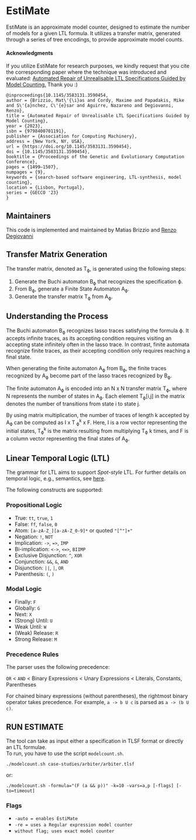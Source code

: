 # EstiMate

EstiMate is an approximate model counter, designed to estimate the number of models for a given LTL formula.
It utilizes a transfer matrix, generated through a series of tree encodings, to provide approximate model counts.

#### Acknowledgments

If you utilize EstiMate for research purposes,
we kindly request that you cite the corresponding paper where the technique was introduced and evaluated:
[Automated Repair of Unrealisable LTL Specifications Guided by Model Counting.](https://dl.acm.org/doi/10.1145/3583131.3590454)
Thank you :)

```
@inproceedings{10.1145/3583131.3590454,
author = {Brizzio, Mat\'{\i}as and Cordy, Maxime and Papadakis, Mike and S\'{a}nchez, C\'{e}sar and Aguirre, Nazareno and Degiovanni, Renzo},
title = {Automated Repair of Unrealisable LTL Specifications Guided by Model Counting},
year = {2023},
isbn = {9798400701191},
publisher = {Association for Computing Machinery},
address = {New York, NY, USA},
url = {https://doi.org/10.1145/3583131.3590454},
doi = {10.1145/3583131.3590454},
booktitle = {Proceedings of the Genetic and Evolutionary Computation Conference},
pages = {1499–1507},
numpages = {9},
keywords = {search-based software engineering, LTL-synthesis, model counting},
location = {Lisbon, Portugal},
series = {GECCO '23}
}
```

## Maintainers
This code is implemented and maintained by Matias Brizzio and [Renzo Degiovanni](https://rdegiovanni.github.io)

## Transfer Matrix Generation

The transfer matrix, denoted as T<sub>ϕ</sub>, is generated using the following steps:

1. Generate the Buchi automaton B<sub>ϕ</sub> that recognizes the specification ϕ.
2. From B<sub>ϕ</sub>, generate a Finite State Automaton A<sub>ϕ</sub>.
3. Generate the transfer matrix T<sub>ϕ</sub> from A<sub>ϕ</sub>.

## Understanding the Process

The Buchi automaton B<sub>ϕ</sub> recognizes lasso traces satisfying the formula ϕ.
It accepts infinite traces, as its accepting condition requires visiting an accepting state infinitely often in the
lasso trace.
In contrast, finite automata recognize finite traces, as their accepting condition only requires reaching a final state.

When generating the finite automaton A<sub>ϕ</sub> from B<sub>ϕ</sub>,
the finite traces recognized by A<sub>ϕ</sub> become part of the lasso traces recognized by B<sub>ϕ</sub>.

The finite automaton A<sub>ϕ</sub> is encoded into an N x N transfer matrix T<sub>ϕ</sub>,
where N represents the number of states in A<sub>ϕ</sub>.
Each element T<sub>ϕ</sub>[i,j] in the matrix denotes the number of transitions from state i to state j.

By using matrix multiplication, the number of traces of length k accepted by A<sub>ϕ</sub> can be computed as I x T<sub>
ϕ</sub><sup>k</sup> x F. Here, I is a row vector representing the initial states, T<sub>ϕ</sub><sup>k</sup> is the
matrix resulting from multiplying T<sub>ϕ</sub> k times, and F is a column vector representing the final states of
A<sub>ϕ</sub>.

## <a name="LTL" /> Linear Temporal Logic (LTL)

The grammar for LTL aims to support *Spot-style* LTL.
For further details on temporal logic, e.g., semantics, see [here](https://spot.lrde.epita.fr/tl.pdf).

The following constructs are supported:

### Propositional Logic

* True: `tt`, `true`, `1`
* False: `ff`, `false`, `0`
* Atom: `[a-zA-Z_][a-zA-Z_0-9]*` or quoted `"[^"]+"`
* Negation: `!`, `NOT`
* Implication: `->`, `=>`, `IMP`
* Bi-implication: `<->`, `<=>`, `BIIMP`
* Exclusive Disjunction: `^`, `XOR`
* Conjunction: `&&`, `&`, `AND`
* Disjunction: `||`, `|`, `OR`
* Parenthesis: `(`, `)`

### Modal Logic

* Finally: `F`
* Globally: `G`
* Next: `X`
* (Strong) Until: `U`
* Weak Until: `W`
* (Weak) Release: `R`
* Strong Release: `M`

### Precedence Rules

The parser uses the following precedence:

`OR` < `AND` < Binary Expressions < Unary Expressions < Literals, Constants, Parentheses

For chained binary expressions (without parentheses), the rightmost binary operator takes precedence.
For example, `a -> b U c` is parsed as `a -> (b U c)`.

## RUN ESTIMATE

The tool can take as input either a specification in TLSF format or directly an LTL formulae.  
To run, you have to use the script `modelcount.sh`.

```
./modelcount.sh case-studies/arbiter/arbiter.tlsf 
```

or:

```
./modelcount.sh -formula="(F (a && p))" -k=10 -vars=a,p [-flags] [-to=timeout]
```
### Flags
 * `-auto = enables EstiMate`
 * `-re = uses a Regular expression model counter`
 * `without flag; uses exact model counter`
